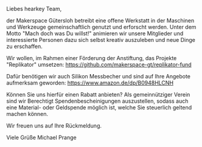 Liebes hearkey Team,

der Makerspace Gütersloh betreibt eine offene Werkstatt in der Maschinen und Werkzeuge gemeinschaftlich genutzt und erforscht werden.
Unter dem Motto "Mach doch was Du willst!" animieren wir unsere Mitglieder und interessierte Personen dazu sich selbst kreativ auszuleben und neue Dinge zu erschaffen.

Wir wollen, im Rahmen einer Förderung der Anstiftung, das Projekte "Replikator" umsetzen:
https://github.com/makerspace-gt/replikator-fund

Dafür benötigen wir auch Silikon Messbecher und sind auf Ihre Angebote aufmerksam geworden:
https://www.amazon.de/dp/B0948HLCNH

Können Sie uns hierfür einen Rabatt anbieten?
Als gemeinnütziger Verein sind wir Berechtigt Spendenbescheinigungen auszustellen, sodass auch eine Material- oder Geldspende möglich ist, welche Sie steuerlich geltend machen können.

Wir freuen uns auf Ihre Rückmeldung.

Viele Grüße
Michael Prange